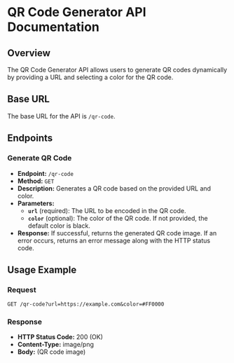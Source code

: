 # QR Code Generator API Documentation

## Overview

The QR Code Generator API allows users to generate QR codes dynamically by providing a URL and selecting a color for the QR code.

## Base URL

The base URL for the API is `/qr-code`.

## Endpoints

### Generate QR Code

- **Endpoint:** `/qr-code`
- **Method:** `GET`
- **Description:** Generates a QR code based on the provided URL and color.
- **Parameters:**
  - **`url`** (required): The URL to be encoded in the QR code.
  - **`color`** (optional): The color of the QR code. If not provided, the default color is black.
- **Response:** If successful, returns the generated QR code image. If an error occurs, returns an error message along with the HTTP status code.

## Usage Example

### Request

```
GET /qr-code?url=https://example.com&color=#FF0000
```

### Response

- **HTTP Status Code:** 200 (OK)
- **Content-Type:** image/png
- **Body:** (QR code image)
